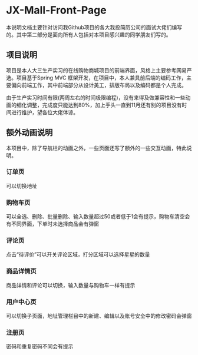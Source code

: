 # JX-Mall-Front-Page
本说明文档主要针对访问我Github项目的各大我投简历公司的面试大佬们编写的。其中第二部分是面向所有人包括对本项目感兴趣的同学朋友们写的。
## 项目说明

项目是本人大三生产实习的在线购物商城项目的前端界面，风格上主要参考网易严选。项目基于Spring MVC 框架开发，在项目中，本人兼具前后端的编码工作，主要偏向前端工作，其中前端部分从设计美工，排版布局以及编码都是个人完成。

由于生产实习时间有限(两周左右的时间极限编程)，没有来得及做兼容性和一些动画的细化调整，完成度只能达到80%，加上手头一直到11月还有别的项目没有时间进行维护，望各位大佬体谅。

## 额外动画说明
本项目中，除了导航栏的动画之外，一些页面还写了额外的一些交互动画，特此说明。

### 订单页
可以切换地址

### 购物车页
可以全选、删除、批量删除、输入数量超过50或者低于1会有提示，购物车清空会有不同界面，下单时未选择商品会有弹窗

### 评论页
点击“待评价”可以开关评论区域，打分区域可以选择星星的数量

### 商品详情页
商品详情和评论可以切换，输入数量与购物车一样有提示

### 用户中心页
可以切换子页面，地址管理栏目中的新建、编辑以及账号安全中的修改密码会弹窗

### 注册页
密码和重复密码不同会有提示
